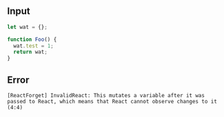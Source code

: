 
## Input

```javascript
let wat = {};

function Foo() {
  wat.test = 1;
  return wat;
}

```


## Error

```
[ReactForget] InvalidReact: This mutates a variable after it was passed to React, which means that React cannot observe changes to it (4:4)
```
          
      